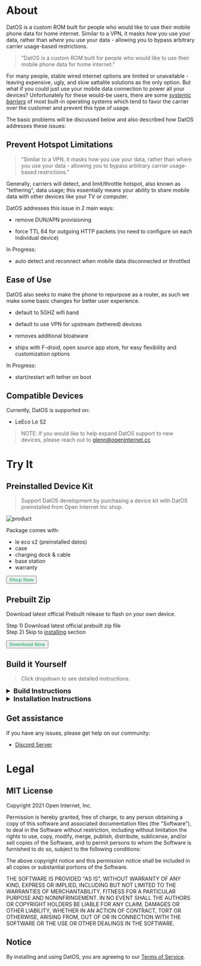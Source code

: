 # About

DatOS is a custom ROM built for people who would like to use their mobile phone data for home internet. Similar to a VPN, it masks _how_ you use your data, rather than _where_ you use your data - allowing you to bypass arbitrary carrier usage-based restrictions.


> "DatOS is a custom ROM built for people who would like to use their mobile phone data for home internet."

For many people, stable wired internet options are limited or unavailable - leaving expensive, ugly, and slow sattalite solutions as the only option. But what if you could just use your mobile data connection to power all your devices? Unfortunately for these would-be users, there are some [_systemic barriers_](https://danielpocock.com/android-betrays-tethering-data/) of most built-in operating systems which tend to favor the carrier over the customer and prevent this type of usage. 

The basic problems will be discussed below and also described how DatOS addresses these issues:

## Prevent Hotspot Limitations

> "Similar to a VPN, it masks how you use your data, rather than where you use your data - allowing you to bypass arbitrary carrier usage-based restrictions."

Generally, carriers will detect, and limit/throttle hotspot, also known as "tethering", data usage; this essentially means your ability to share mobile data with other devices like your TV or computer. 

DatOS addresses this issue in 2 main ways:

- remove DUN/APN provisioning

- force TTL 64 for outgoing HTTP packets (no need to configure on each individual device)

In Progress:

- auto detect and reconnect when mobile data disconnected or throttled 

## Ease of Use

DatOS also seeks to make the phone to repurpose as a router, as such we make some basic changes for better user experience.

- default to 5GHZ wifi band

- default to use VPN for upstream (tethered) devices

- removes additional bloatware

- ships with F-droid, open source app store, for easy flexibility and customization options

In Progress:

- start/restart wifi tether on boot

## Compatible Devices

Currently, DatOS is supported on:

- LeEco Le S2 

> NOTE: If you would like to help expand DatOS support to new devices, please reach out to glenn@openinternet.cc

# Try It

## Preinstalled Device Kit

> Support DatOS development by purchasing a device kit with DatOS preinstalled from Open Internet Inc shop. 

![product](assets/prod.gif)

Package comes with: 

  - le eco s2 (preinstalled datos)
  - case
  - charging dock & cable
  - base station
  - warranty

<button name="button" style='font-weight: bold;color:#42b983;cursor:pointer;' onclick="window.open('https://openinternet.cc')">Shop Now</button>

## Prebuilt Zip

Download latest official Prebuilt release to flash on your own device. 

Step 1) Download latest official prebuilt zip file   
Step 2) Skip to [installing](#installing) section

<button name="button" style='font-weight: bold;color:#42b983;cursor:pointer;' onclick="window.open('https://github.com/openinternet-cc/prebuilt')">Download Now</button>

## Build it Yourself

> Click dropdown to see detailed instructions.

<details>

<summary style='font-weight:bold;font-size:large;'>Build Instructions</summary>

__Requirements__

- A LeEco Le 2 or compatible device  
- A relatively recent 64-bit computer (Linux, macOS, or Windows) with a reasonable amount of RAM and about 200 GB of free storage (more if you enable ccache or build for multiple devices). The less RAM you have, the longer the build will take. Aim for 16 GB RAM or more, enabling ZRAM can be helpful. Using SSDs results in considerably faster build times than traditional hard drives.  
- A decent internet connection and reliable electricity. :)  
- Some familiarity with basic Android operation and terminology.

__Install Platform Tools__

Install adb and fastboot, if you don't already have them installed.  
```
curl -L https://dl.google.com/android/repository/platform-tools-latest-linux.zip --output platform-tools-latest-linux.zip
unzip platform-tools-latest-linux.zip -d ~
```

Next, you'll need to add them to your path. Open `~/.profile` and add the following:
```~/.profile
# add Android SDK platform tools to path
if [ -d "$HOME/platform-tools" ] ; then
    PATH="$HOME/platform-tools:$PATH"
fi
``` 
Then, run `source ~/.profile` to update your environment.

__Install Build Packages__

To install the build packages, run the following:

```
apt-get update && \
apt-get install -y bc bison build-essential ccache curl flex g++-multilib gcc-multilib git gnupg gperf imagemagick lib32ncurses5-dev lib32readline-dev lib32z1-dev liblz4-tool libncurses5 libncurses5-dev libsdl1.2-dev libssl-dev libxml2 libxml2-utils lzop pngcrush rsync schedtool squashfs-tools xsltproc zip zlib1g-dev
```

__Create directories__

You’ll need to set up some directories in your build environment.

To create them:  
```
mkdir -p ~/bin
mkdir -p ~/android/system
```
The ~/bin directory will contain the git-repo tool (commonly named “repo”) and the ~/android/system directory will contain the source code of DatOS.

__Install the `repo` command__

Enter the following to download the repo binary and make it executable (runnable):  
```
curl https://storage.googleapis.com/git-repo-downloads/repo > ~/bin/repo
chmod a+x ~/bin/repo
```

__Configure git__  

Given that repo requires you to identify yourself to sync Android, run the following commands to configure your git identity:  
```
git config --global user.email "you@example.com"
git config --global user.name "Your Name"
```

__Turn on caching to speed up build__

Make use of ccache if you want to speed up subsequent builds by running:
```
export USE_CCACHE=1
export CCACHE_EXEC=/usr/bin/ccache
```
and adding that line to your ~/.bashrc file. Then, specify the maximum amount of disk space you want ccache to use by typing this:  
```
ccache -M 50G
```

__Initialize the DatOS source repository__

```
cd ~/android/system
repo init -u https://github.com/openinternet-cc/android.git -b lineage-17.1
```

__Download the source code__

To start the download of the source code to your computer, type the following:
```
repo sync
```

__Prepare the device-specific code__

```
source build/envsetup.sh
breakfast s2
```

> NOTE: If you are building for a new or unsupported device, you will need to [do some extra steps here](https://wiki.lineageos.org/devices/s2/build#extract-proprietary-blobs) for your specific device.

__Start the build__  

To start the build, type:
```
croot
brunch s2
```

Good job! If you made it this far, you have successfully built DatOS! Now, proceed to Install instructions.

</details>

<details>

<summary id='install' style='font-weight:bold;font-size:large;'>Installation Instructions</summary>


__Requirements__

- custom recovery - [TWRP S2 Recovery](https://dl.twrp.me/s2/) is recommended   
- adb & fastboot installed

__Unlock the bootloader__

1. Enable OEM unlock in the Developer options under device Settings, if present.  

2. Connect the device to your PC via USB.  
3. On the computer, open a command prompt (on Windows) or terminal (on Linux or macOS) window, and type:   
```
adb reboot bootloader
```
4. Once the device is in fastboot mode, verify your PC finds it by typing:
```
fastboot devices
```
> TIP: If you see no permissions fastboot while on Linux or macOS, try running fastboot as root.

5. Now type the following command to unlock the bootloader: 
```
fastboot oem unlock-go
```

6. If the device doesn’t automatically reboot, reboot it. It should now be unlocked.  
7. Since the device resets completely, you will need to re-enable USB debugging to continue.  

__Installing a custom recovery using fastboot__

1. Download a custom recovery - you can download TWRP. Simply download the latest recovery file, named something like twrp-x.x.x-x-s2.img.  
2. Connect your device to your PC via USB.  
3. On the computer, open a command prompt (on Windows) or terminal (on Linux or macOS) window, and type:  
```
adb reboot bootloader
```
4. Once the device is in fastboot mode, verify your PC finds it by typing:  
```
fastboot devices
```
5. Flash recovery onto your device:  
```
fastboot flash recovery <recovery_filename>.img
```
> TIP: Some devices have buggy USB support while in bootloader mode, if you see fastboot hanging with no output when using commands such as fastboot getvar .. , fastboot boot ..., fastboot flash ... you may want to try a different USB port (preferably a USB Type-A 2.0 one) or a USB hub.

6. Now reboot into recovery to verify the installation:  
```
adb reboot recovery
```

__Installing LineageOS from recovery__

1. Download the DatOS Installation package zip from prebuilts repo  
2. If you are not in recovery, reboot into recovery.  
3. Now tap Wipe.  
4. Now tap Format Data and continue with the formatting process. This will remove encryption and delete all files stored in the internal storage.  
5. Return to the previous menu and tap Advanced Wipe, then select the Cache and System partitions and then Swipe to Wipe.  
6. Sideload the LineageOS .zip package:
  - On the device, select “Advanced”, “ADB Sideload”, then swipe to begin sideload.  
  - On the host machine, sideload the package using: adb sideload filename.zip.  
> TIP: If the process succeeds the output will stop at 47% and report adb: failed to read command: Success.

7. Once you have installed everything successfully, run:  
 ```
adb reboot
```

Congradulations! Youre done - Enjoy DatOS!

</details>

## Get assistance

If you have any issues, please get help on our community: 
- [Discord Server](https://discord.gg/2aMsFe6Ycz)

# Legal

## MIT License

Copyright 2021 Open Internet, Inc.

Permission is hereby granted, free of charge, to any person obtaining a copy of this software and associated documentation files (the "Software"), to deal in the Software without restriction, including without limitation the rights to use, copy, modify, merge, publish, distribute, sublicense, and/or sell copies of the Software, and to permit persons to whom the Software is furnished to do so, subject to the following conditions:

The above copyright notice and this permission notice shall be included in all copies or substantial portions of the Software.

THE SOFTWARE IS PROVIDED "AS IS", WITHOUT WARRANTY OF ANY KIND, EXPRESS OR IMPLIED, INCLUDING BUT NOT LIMITED TO THE WARRANTIES OF MERCHANTABILITY, FITNESS FOR A PARTICULAR PURPOSE AND NONINFRINGEMENT. IN NO EVENT SHALL THE AUTHORS OR COPYRIGHT HOLDERS BE LIABLE FOR ANY CLAIM, DAMAGES OR OTHER LIABILITY, WHETHER IN AN ACTION OF CONTRACT, TORT OR OTHERWISE, ARISING FROM, OUT OF OR IN CONNECTION WITH THE SOFTWARE OR THE USE OR OTHER DEALINGS IN THE SOFTWARE.

## Notice

By installing and using DatOS, you are agreeing to our [Terms of Service](https://terms.openinternet.cc).


